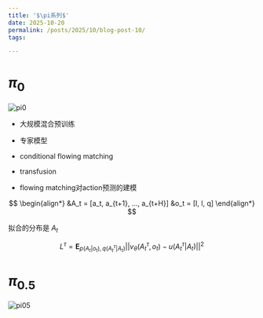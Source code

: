 ```yaml
---
title: '$\pi系列$'
date: 2025-10-20
permalink: /posts/2025/10/blog-post-10/
tags:

---
```


$\pi_0$
======

![pi0](https://worfsmile.github.io//assets/images/2025-10-20-blog-post-10/pi0.png)

- 大规模混合预训练
- 专家模型
- conditional flowing matching
- transfusion

- flowing matching对action预测的建模

$$
\begin{align*}
&A_t = [a_t, a_{t+1}, ..., a_{t+H}]
&o_t = [I, l, q]
\end{align*}
$$

拟合的分布是 $A_t$

$$
L^{\tau} = \mathbf{E}_{p(A_t|o_t), q(A^{\tau}_t|A_{t})}||v_{\theta}(A_t^{\tau}, o_t)-u(A^{\tau}_{t}|A_{t})||^2
$$

$\pi_{0.5}$
======

![pi05](https://worfsmile.github.io//assets/images/2025-10-20-blog-post-10/pi05.png)
